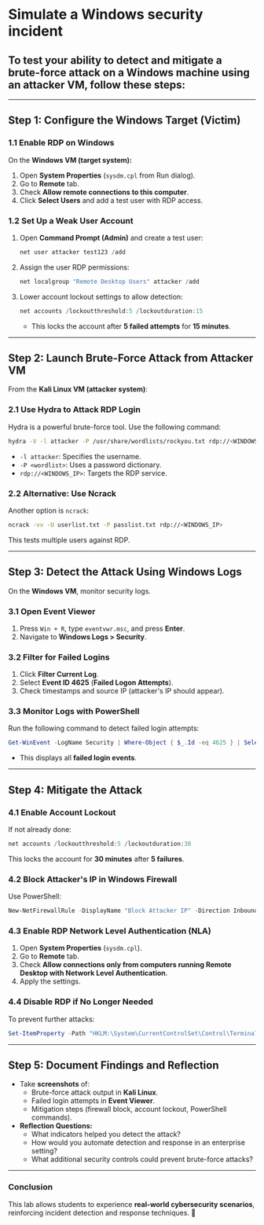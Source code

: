 # Simulate a Windows security incident

## To test your ability to detect and mitigate a **brute-force attack** on a Windows machine using an attacker VM, follow these steps:

---

## **Step 1: Configure the Windows Target (Victim)**
### **1.1 Enable RDP on Windows**
On the **Windows VM (target system):**  
1. Open **System Properties** (`sysdm.cpl` from Run dialog).
2. Go to **Remote** tab.
3. Check **Allow remote connections to this computer**.
4. Click **Select Users** and add a test user with RDP access.

### **1.2 Set Up a Weak User Account**
1. Open **Command Prompt (Admin)** and create a test user:
   ```powershell
   net user attacker test123 /add
   ```
2. Assign the user RDP permissions:
   ```powershell
   net localgroup "Remote Desktop Users" attacker /add
   ```
3. Lower account lockout settings to allow detection:
   ```powershell
   net accounts /lockoutthreshold:5 /lockoutduration:15
   ```
   - This locks the account after **5 failed attempts** for **15 minutes**.

---

## **Step 2: Launch Brute-Force Attack from Attacker VM**
From the **Kali Linux VM (attacker system)**:

### **2.1 Use Hydra to Attack RDP Login**
Hydra is a powerful brute-force tool. Use the following command:
```bash
hydra -V -l attacker -P /usr/share/wordlists/rockyou.txt rdp://<WINDOWS_IP>
```
- `-l attacker`: Specifies the username.  
- `-P <wordlist>`: Uses a password dictionary.  
- `rdp://<WINDOWS_IP>`: Targets the RDP service.

### **2.2 Alternative: Use Ncrack**
Another option is `ncrack`:
```bash
ncrack -vv -U userlist.txt -P passlist.txt rdp://<WINDOWS_IP>
```
This tests multiple users against RDP.

---

## **Step 3: Detect the Attack Using Windows Logs**
On the **Windows VM**, monitor security logs.

### **3.1 Open Event Viewer**
1. Press `Win + R`, type `eventvwr.msc`, and press **Enter**.
2. Navigate to **Windows Logs > Security**.

### **3.2 Filter for Failed Logins**
1. Click **Filter Current Log**.
2. Select **Event ID 4625** (**Failed Logon Attempts**).
3. Check timestamps and source IP (attacker's IP should appear).

### **3.3 Monitor Logs with PowerShell**
Run the following command to detect failed login attempts:
```powershell
Get-WinEvent -LogName Security | Where-Object { $_.Id -eq 4625 } | Select-Object TimeCreated, Message
```
- This displays all **failed login events**.

---

## **Step 4: Mitigate the Attack**
### **4.1 Enable Account Lockout**
If not already done:
```powershell
net accounts /lockoutthreshold:5 /lockoutduration:30
```
This locks the account for **30 minutes** after **5 failures**.

### **4.2 Block Attacker's IP in Windows Firewall**
Use PowerShell:
```powershell
New-NetFirewallRule -DisplayName "Block Attacker IP" -Direction Inbound -Action Block -RemoteAddress <ATTACKER_IP>
```

### **4.3 Enable RDP Network Level Authentication (NLA)**
1. Open **System Properties** (`sysdm.cpl`).
2. Go to **Remote** tab.
3. Check **Allow connections only from computers running Remote Desktop with Network Level Authentication**.
4. Apply the settings.

### **4.4 Disable RDP if No Longer Needed**
To prevent further attacks:
```powershell
Set-ItemProperty -Path "HKLM:\System\CurrentControlSet\Control\Terminal Server" -Name "fDenyTSConnections" -Value 1
```

---

## **Step 5: Document Findings and Reflection**
- Take **screenshots** of:
  - Brute-force attack output in **Kali Linux**.
  - Failed login attempts in **Event Viewer**.
  - Mitigation steps (firewall block, account lockout, PowerShell commands).
- **Reflection Questions:**
  - What indicators helped you detect the attack?
  - How would you automate detection and response in an enterprise setting?
  - What additional security controls could prevent brute-force attacks?

---

### **Conclusion**
This lab allows students to experience **real-world cybersecurity scenarios**, reinforcing incident detection and response techniques. 🔐